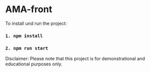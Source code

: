 # AMA-front

To install und run the project:

### `1. npm install`

### `2. npm run start`

Disclaimer: Please note that this project is for demonstrational and educational purposes only.

